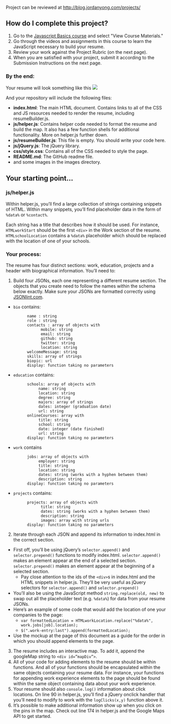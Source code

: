 Project can be reviewed at http://blog.jordanyong.com/projects/


## How do I complete this project?

1. Go to the [Javascript Basics course](https://www.udacity.com/course/ud804) and select "View Course Materials."
2. Go through the videos and assignments in this course to learn the JavaScript necessary to build your resume.
3. Review your work against the Project Rubric (on the next page).
4. When you are satisfied with your project, submit it according to the Submission Instructions on the next page.

### By the end:
Your resume will look something like this
![](http://i.imgur.com/pWU1Xbl.png)

And your repository will include the following files:

* **index.html**: The main HTML document. Contains links to all of the CSS and JS resources needed to render the resume, including resumeBuilder.js.
* **js/helper.js**: Contains helper code needed to format the resume and build the map. It also has a few function shells for additional functionality. More on helper.js further down.
* **js/resumeBuilder.js**: This file is empty. You should write your code here.
* **js/jQuery.js**: The jQuery library.
* **css/style.css**: Contains all of the CSS needed to style the page.
* **README.md**:
The GitHub readme file.
* and some images in the images directory.

## Your starting point...
### js/helper.js
Within helper.js, you’ll find a large collection of strings containing snippets of HTML. Within many snippets, you’ll find placeholder data in the form of `%data%` or `%contact%`.

Each string has a title that describes how it should be used. For instance, `HTMLworkStart` should be the first `<div>` in the Work section of the resume. `HTMLschoolLocation` contains a `%data%` placeholder which should be replaced with the location of one of your schools.

### Your process:
The resume has four distinct sections: work, education, projects and a header with biographical information. You’ll need to:

1. Build four JSONs, each one representing a different resume section. The objects that you create need to follow the names within the schema below exactly. Make sure your JSONs are formatted correctly using <a href="http://jsonlint.com/" target="_blank">JSONlint.com</a>.

* `bio` contains:

            name : string
            role : string
            contacts : array of objects with
                  mobile: string
                  email: string
                  github: string
                  twitter: string
                  location: string
            welcomeMessage: string
            skills: array of strings
            biopic: url
            display: function taking no parameters

* `education` contains:

            schools: array of objects with
                 name: string
                 location: string
                 degree: string
                 majors: array of strings
                 dates: integer (graduation date)
                 url: string
            onlineCourses: array with
                 title: string
                 school: string
                 date: integer (date finished)
                 url: string
            display: function taking no parameters

* `work` contains

            jobs: array of objects with
                 employer: string
                 title: string
                 location: string
                 dates: string (works with a hyphen between them)
                 description: string
            display: function taking no parameters

* `projects` contains:

            projects: array of objects with
                  title: string
                  dates: string (works with a hyphen between them)
                  description: string
                  images: array with string urls
            display: function taking no parameters

2. Iterate through each JSON and append its information to index.html in the correct section.
 * First off, you’ll be using jQuery’s `selector.append()` and `selector.prepend()` functions to modify index.html. `selector.append()` makes an element appear at the end of a selected section. `selector.prepend()` makes an element appear at the beginning of a selected section.
   * Pay close attention to the ids of the `<div>`s in index.html and the HTML snippets in helper.js. They’ll be very useful as jQuery selectors for `selector.append()` and `selector.prepend()`
* You’ll also be using the JavaScript method `string.replace(old, new)` to swap out all the placeholder text (e.g. `%data%`) for data from your resume JSONs.
* Here’s an example of some code that would add the location of one your companies to the page:
   * `var formattedLocation = HTMLworkLocation.replace("%data%", work.jobs[job].location);`
   * `$(".work-entry:last").append(formattedLocation);`
 * Use the mockup at the page of this document as a guide for the order in which you should append elements to the page.
3. The resume includes an interactive map. To add it, append the googleMap string to `<div id=”mapDiv”>`.
4. All of your code for adding elements to the resume should be within functions. And all of your functions should be encapsulated within the same objects containing your resume data. For instance, your functions for appending work experience elements to the page should be found within the same object containing data about your work experience.
5. Your resume should also `console.log()` information about click locations. On line 90 in helper.js, you’ll find a jQuery onclick handler that you’ll need to modify to work with the `logClicks(x,y)` function above it.
6. It’s possible to make additional information show up when you click on the pins in the map. Check out line 174 in helper.js and the Google Maps API to get started.
